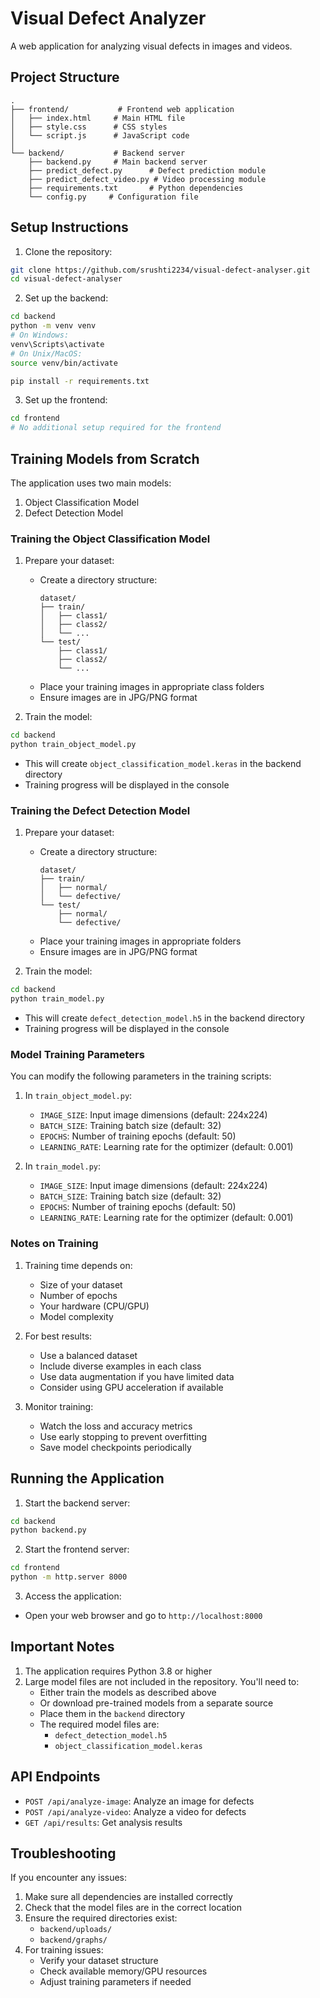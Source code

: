 # Visual Defect Analyzer

A web application for analyzing visual defects in images and videos.

## Project Structure

```
.
├── frontend/           # Frontend web application
│   ├── index.html     # Main HTML file
│   ├── style.css      # CSS styles
│   └── script.js      # JavaScript code
│
└── backend/           # Backend server
    ├── backend.py     # Main backend server
    ├── predict_defect.py      # Defect prediction module
    ├── predict_defect_video.py # Video processing module
    ├── requirements.txt       # Python dependencies
    └── config.py     # Configuration file
```

## Setup Instructions

1. Clone the repository:
```bash
git clone https://github.com/srushti2234/visual-defect-analyser.git
cd visual-defect-analyser
```

2. Set up the backend:
```bash
cd backend
python -m venv venv
# On Windows:
venv\Scripts\activate
# On Unix/MacOS:
source venv/bin/activate

pip install -r requirements.txt
```

3. Set up the frontend:
```bash
cd frontend
# No additional setup required for the frontend
```

## Training Models from Scratch

The application uses two main models:
1. Object Classification Model
2. Defect Detection Model

### Training the Object Classification Model

1. Prepare your dataset:
   - Create a directory structure:
     ```
     dataset/
     ├── train/
     │   ├── class1/
     │   ├── class2/
     │   └── ...
     └── test/
         ├── class1/
         ├── class2/
         └── ...
     ```
   - Place your training images in appropriate class folders
   - Ensure images are in JPG/PNG format

2. Train the model:
```bash
cd backend
python train_object_model.py
```
   - This will create `object_classification_model.keras` in the backend directory
   - Training progress will be displayed in the console

### Training the Defect Detection Model

1. Prepare your dataset:
   - Create a directory structure:
     ```
     dataset/
     ├── train/
     │   ├── normal/
     │   └── defective/
     └── test/
         ├── normal/
         └── defective/
     ```
   - Place your training images in appropriate folders
   - Ensure images are in JPG/PNG format

2. Train the model:
```bash
cd backend
python train_model.py
```
   - This will create `defect_detection_model.h5` in the backend directory
   - Training progress will be displayed in the console

### Model Training Parameters

You can modify the following parameters in the training scripts:

1. In `train_object_model.py`:
   - `IMAGE_SIZE`: Input image dimensions (default: 224x224)
   - `BATCH_SIZE`: Training batch size (default: 32)
   - `EPOCHS`: Number of training epochs (default: 50)
   - `LEARNING_RATE`: Learning rate for the optimizer (default: 0.001)

2. In `train_model.py`:
   - `IMAGE_SIZE`: Input image dimensions (default: 224x224)
   - `BATCH_SIZE`: Training batch size (default: 32)
   - `EPOCHS`: Number of training epochs (default: 50)
   - `LEARNING_RATE`: Learning rate for the optimizer (default: 0.001)

### Notes on Training

1. Training time depends on:
   - Size of your dataset
   - Number of epochs
   - Your hardware (CPU/GPU)
   - Model complexity

2. For best results:
   - Use a balanced dataset
   - Include diverse examples in each class
   - Use data augmentation if you have limited data
   - Consider using GPU acceleration if available

3. Monitor training:
   - Watch the loss and accuracy metrics
   - Use early stopping to prevent overfitting
   - Save model checkpoints periodically

## Running the Application

1. Start the backend server:
```bash
cd backend
python backend.py
```

2. Start the frontend server:
```bash
cd frontend
python -m http.server 8000
```

3. Access the application:
- Open your web browser and go to `http://localhost:8000`

## Important Notes

1. The application requires Python 3.8 or higher
2. Large model files are not included in the repository. You'll need to:
   - Either train the models as described above
   - Or download pre-trained models from a separate source
   - Place them in the `backend` directory
   - The required model files are:
     - `defect_detection_model.h5`
     - `object_classification_model.keras`

## API Endpoints

- `POST /api/analyze-image`: Analyze an image for defects
- `POST /api/analyze-video`: Analyze a video for defects
- `GET /api/results`: Get analysis results

## Troubleshooting

If you encounter any issues:
1. Make sure all dependencies are installed correctly
2. Check that the model files are in the correct location
3. Ensure the required directories exist:
   - `backend/uploads/`
   - `backend/graphs/`
4. For training issues:
   - Verify your dataset structure
   - Check available memory/GPU resources
   - Adjust training parameters if needed 